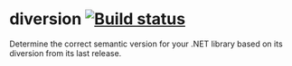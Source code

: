 # diversion [![Build status](https://ci.appveyor.com/api/projects/status/o5s7j5blpqc37il2?svg=true)](https://ci.appveyor.com/project/LocalMedServices/diversion)

Determine the correct semantic version for your .NET library based on its diversion from its last release.
